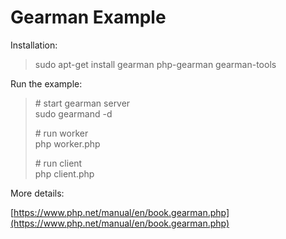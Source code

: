# Gearman Example

Installation:

> sudo apt-get install gearman php-gearman gearman-tools

Run the example:

> \# start gearman server \
> sudo gearmand -d
>
> \# run worker \
> php worker.php
>
> \# run client \
> php client.php
>

More details:

[https://www.php.net/manual/en/book.gearman.php](https://www.php.net/manual/en/book.gearman.php)
